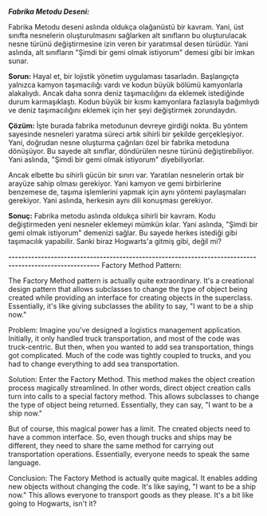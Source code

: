 ***Fabrika Metodu Deseni:***


Fabrika Metodu deseni aslında oldukça olağanüstü bir kavram. Yani, üst sınıfta nesnelerin oluşturulmasını sağlarken alt sınıfların bu oluşturulacak nesne türünü değiştirmesine izin veren bir yaratımsal desen türüdür. Yani aslında, alt sınıfların "Şimdi bir gemi olmak istiyorum" demesi gibi bir imkan sunar.

**Sorun:**
Hayal et, bir lojistik yönetim uygulaması tasarladın. Başlangıçta yalnızca kamyon taşımacılığı vardı ve kodun büyük bölümü kamyonlarla alakalıydı. Ancak daha sonra deniz taşımacılığını da eklemek istediğinde durum karmaşıklaştı. Kodun büyük bir kısmı kamyonlara fazlasıyla bağımlıydı ve deniz taşımacılığını eklemek için her şeyi değiştirmek zorundaydın.

**Çözüm:**
İşte burada fabrika metodunun devreye girdiği nokta. Bu yöntem sayesinde nesneleri yaratma süreci artık sihirli bir şekilde gerçekleşiyor. Yani, doğrudan nesne oluşturma çağrıları özel bir fabrika metoduna dönüşüyor. Bu sayede alt sınıflar, döndürülen nesne türünü değiştirebiliyor. Yani aslında, "Şimdi bir gemi olmak istiyorum" diyebiliyorlar.

Ancak elbette bu sihirli gücün bir sınırı var. Yaratılan nesnelerin ortak bir arayüze sahip olması gerekiyor. Yani kamyon ve gemi birbirlerine benzemese de, taşıma işlemlerini yapmak için aynı yöntemi paylaşmaları gerekiyor. Yani aslında, herkesin aynı dili konuşması gerekiyor.

**Sonuç:**
Fabrika metodu aslında oldukça sihirli bir kavram. Kodu değiştirmeden yeni nesneler eklemeyi mümkün kılar. Yani aslında, "Şimdi bir gemi olmak istiyorum" demenizi sağlar. Bu sayede herkes istediği gibi taşımacılık yapabilir. Sanki biraz Hogwarts'a gitmiş gibi, değil mi?

**--------------------------------------------------------------------------------------------------------**
Factory Method Pattern:

The Factory Method pattern is actually quite extraordinary. It's a creational design pattern that allows subclasses to change the type of object being created while providing an interface for creating objects in the superclass. Essentially, it's like giving subclasses the ability to say, "I want to be a ship now."

Problem: Imagine you've designed a logistics management application. Initially, it only handled truck transportation, and most of the code was truck-centric. But then, when you wanted to add sea transportation, things got complicated. Much of the code was tightly coupled to trucks, and you had to change everything to add sea transportation.

Solution: Enter the Factory Method. This method makes the object creation process magically streamlined. In other words, direct object creation calls turn into calls to a special factory method. This allows subclasses to change the type of object being returned. Essentially, they can say, "I want to be a ship now."

But of course, this magical power has a limit. The created objects need to have a common interface. So, even though trucks and ships may be different, they need to share the same method for carrying out transportation operations. Essentially, everyone needs to speak the same language.

Conclusion: The Factory Method is actually quite magical. It enables adding new objects without changing the code. It's like saying, "I want to be a ship now." This allows everyone to transport goods as they please. It's a bit like going to Hogwarts, isn't it?